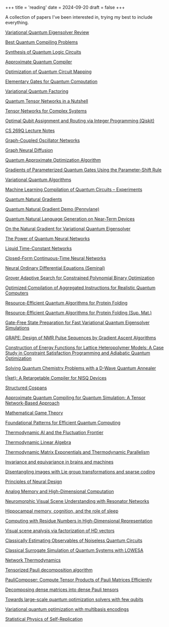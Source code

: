 +++
title = 'reading'
date = 2024-09-20
draft = false
+++

A collection of papers I've been interested in, trying my best to include everything.

[Variational Quantum Eigensolver Review](https://arxiv.org/abs/2111.05176)

[Best Quantum Compiling Problems](https://arxiv.org/abs/2106.05649)

[Synthesis of Quantum Logic Circuits](https://arxiv.org/abs/quant-ph/0406176)

[Approximate Quantum Compiler](https://qiskit.org/documentation/apidoc/synthesis_aqc.html)

[Optimization of Quantum Circuit Mapping](https://arxiv.org/pdf/1907.02686)

[Elementary Gates for Quantum Computation](https://arxiv.org/abs/quant-ph/9503016)

[Variational Quantum Factoring](https://arxiv.org/pdf/1808.08927.pdf)

[Quantum Tensor Networks in a Nutshell](https://arxiv.org/abs/1708.00006)

[Tensor Networks for Complex Systems](https://arxiv.org/abs/1812.04011)

[Optimal Qubit Assignment and Routing via Integer Programming (Qiskit)](https://arxiv.org/abs/2106.06446)

[CS 269Q Lecture Notes](https://cs269q.stanford.edu/lectures/lecture12.pdf)

[Graph-Coupled Oscillator Networks](https://arxiv.org/abs/2202.02296)

[Graph Neural Diffusion](https://arxiv.org/abs/2106.10934)

[Quantum Approximate Optimization Algorithm](https://arxiv.org/abs/1411.4028)

[Gradients of Parameterized Quantum Gates Using the Parameter-Shift Rule](https://arxiv.org/pdf/1905.13311.pdf)

[Variational Quantum Algorithms](https://arxiv.org/abs/2012.09265)

[Machine Learning Compilation of Quantum Circuits – Experiments](https://idnm.github.io/blog/qiskit/jax/machine%20learning/compilation/2021/12/13/Machine-learning-compilation-of-quantum-circuits-experiments.html#3-qubit-example)

[Quantum Natural Gradients](https://arxiv.org/abs/1909.02108)

[Quantum Natural Gradient Demo (Pennylane)](https://pennylane.ai/qml/demos/tutorial_quantum_natural_gradient.html)

[Quantum Natural Language Generation on Near-Term Devices](https://arxiv.org/pdf/2211.00727.pdf)

[On the Natural Gradient for Variational Quantum Eigensolver](https://arxiv.org/pdf/1909.05074.pdf)

[The Power of Quantum Neural Networks](https://arxiv.org/pdf/2011.00027.pdf)

[Liquid Time-Constant Networks](https://arxiv.org/pdf/2006.04439.pdf)

[Closed-Form Continuous-Time Neural Networks](https://www.nature.com/articles/s42256-022-00556-7)

[Neural Ordinary Differential Equations (Seminal)](https://proceedings.neurips.cc/paper/2018/file/69386f6bb1dfed68692a24c8686939b9-Paper.pdf)

[Grover Adaptive Search for Constrained Polynomial Binary Optimization](https://arxiv.org/pdf/1912.04088.pdf)

[Optimized Compilation of Aggregated Instructions for Realistic Quantum Computers](https://arxiv.org/pdf/1902.01474.pdf)

[Resource-Efficient Quantum Algorithms for Protein Folding](https://www.nature.com/articles/s41534-021-00368-4)

[Resource-Efficient Quantum Algorithms for Protein Folding (Sup. Mat.)](https://static-content.springer.com/esm/art%3A10.1038%2Fs41534-021-00368-4/MediaObjects/41534_2021_368_MOESM1_ESM.pdf)

[Gate-Free State Preparation for Fast Variational Quantum Eigensolver Simulations](https://www.nature.com/articles/s41534-021-00493-0)

[GRAPE: Design of NMR Pulse Sequences by Gradient Ascent Algorithms](https://citeseerx.ist.psu.edu/document?repid=rep1&type=pdf&doi=a7aadf83cb648c3cb2c593e5c7ab7b99b22f2a2b)

[Construction of Energy Functions for Lattice Heteropolymer Models: A Case Study in Constraint Satisfaction Programming and Adiabatic Quantum Optimization](https://arxiv.org/pdf/1211.3422.pdf)

[Solving Quantum Chemistry Problems with a D-Wave Quantum Annealer](https://arxiv.org/pdf/1811.05256.pdf)

[t|ket⟩: A Retargetable Compiler for NISQ Devices](https://arxiv.org/pdf/2003.10611.pdf)

[Structured Cospans](https://arxiv.org/pdf/1911.04630.pdf)

[Approximate Quantum Compiling for Quantum Simulation: A Tensor Network-Based Approach](https://arxiv.org/pdf/2301.08609.pdf)

[Mathematical Game Theory](https://arxiv.org/pdf/2012.01850.pdf)

[Foundational Patterns for Efficient Quantum Computing](https://arxiv.org/pdf/1907.11513.pdf)

[Thermodynamic AI and the Fluctuation Frontier](https://arxiv.org/pdf/2302.06584.pdf)

[Thermodynamic Linear Algebra](https://arxiv.org/abs/2308.05660)

[Thermodynamic Matrix Exponentials and Thermodynamic Parallelism](https://arxiv.org/abs/2311.12759)

[Invariance and equivariance in brains and machines](https://www.youtube.com/watch?v=xnhhp916JNU&list=LL&index=18)

[Disentangling images with Lie group transformations and sparse coding](https://arxiv.org/abs/2012.12071)

[Principles of Neural Design](https://mitpress.mit.edu/9780262534680/principles-of-neural-design/)

[Analog Memory and High-Dimensional Computation](http://www.rctn.org/bruno/public/nature-neuromorphic-talk.pdf)

[Neuromorphic Visual Scene Understanding with Resonator Networks](https://arxiv.org/pdf/2208.12880)

[Hippocampal memory, cognition, and the role of sleep](https://www.youtube.com/watch?v=c2_rnYdUMiM)

[Computing with Residue Numbers in High-Dimensional Representation](https://www.researchgate.net/publication/375793530_Computing_with_Residue_Numbers_in_High-Dimensional_Representation)

[Visual scene analysis via factorization of HD vectors](https://redwood.berkeley.edu/wp-content/uploads/2022/11/HDC-scene-analysis-factorization.pdf)

[Classically Estimating Observables of Noiseless Quantum Circuits](https://arxiv.org/pdf/2409.01706)

[Classical Surrogate Simulation of Quantum Systems with LOWESA](https://arxiv.org/pdf/2308.09109)

[Network Thermodynamics](http://160592857366.free.fr/joe/ebooks/ShareData/NetworkThermo.pdf)

[Tensorized Pauli decomposition algorithm](https://arxiv.org/pdf/2310.13421)

[PauliComposer: Compute Tensor Products of Pauli Matrices Efficiently](https://arxiv.org/pdf/2301.00560)

[Decomposing dense matrices into dense Pauli tensors](https://arxiv.org/pdf/2401.16378)

[Towards large-scale quantum optimization solvers with few qubits](https://arxiv.org/pdf/2401.09421)

[Variational quantum optimization with multibasis encodings](https://journals.aps.org/prresearch/pdf/10.1103/PhysRevResearch.4.033142)

[Statistical Physics of Self-Replication](https://arxiv.org/abs/1209.1179)